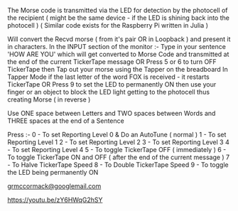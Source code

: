 The Morse code is transmitted via the LED for detection by the photocell of the recipient ( might be the same device - if the LED is shining back into the photocell )   ( Similar code exists for the Raspberry Pi written in Julia )

  Will convert the Recvd morse ( from it's pair  OR in Loopback )  and present it in characters.
  In the INPUT section of the monitor :-
     Type in your sentence 'HOW ARE YOU'     which will get converted to Morse Code and transmitted at the end of the current TickerTape message 
  OR Press 5 or 6 to turn OFF TickerTape then
     Tap out your morse using the Tapper on the breadboard
     In Tapper Mode if the last letter of the word FOX is received - it restarts TickerTape
  OR Press 9 to set the LED to permanently ON then
     use your finger or an object to block the LED light getting to the photocell thus creating Morse ( in reverse )
  
  Use ONE   space  between Letters
  and TWO   spaces between Words 
  and THREE spaces at the end of a Sentence
  
  Press :-
        0 - To set Reporting Level 0 & Do an AutoTune  ( normal )
        1 - To set Reporting Level 1
        2 - To set Reporting Level 2
        3 - To set Reporting Level 3
        4 - To set Reporting Level 4
        5 - To toggle TickerTape OFF ( immediately )
        6 - To toggle TickerTape ON and OFF ( after the end of the current message )
        7 - To Halve  TickerTape Speed
        8 - To Double TickerTape Speed
        9 - To toggle the LED being permanently ON
        

  grmccormack@googlemail.com
  
  https://youtu.be/zY6HWqG2hSY 
